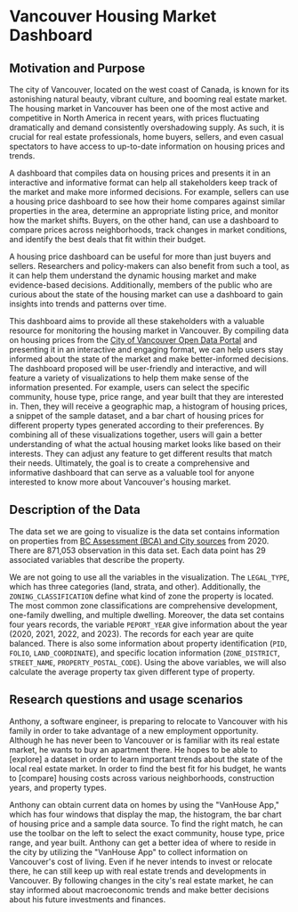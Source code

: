 # Vancouver Housing Market Dashboard

## Motivation and Purpose

The city of Vancouver, located on the west coast of Canada, is known for its astonishing natural beauty, vibrant culture, and booming real estate market. The housing market in Vancouver has been one of the most active and competitive in North America in recent years, with prices fluctuating dramatically and demand consistently overshadowing supply. As such, it is crucial for real estate professionals, home buyers, sellers, and even casual spectators to have access to up-to-date information on housing prices and trends.

A dashboard that compiles data on housing prices and presents it in an interactive and informative format can help all stakeholders keep track of the market and make more informed decisions. For example, sellers can use a housing price dashboard to see how their home compares against similar properties in the area, determine an appropriate listing price, and monitor how the market shifts. Buyers, on the other hand, can use a dashboard to compare prices across neighborhoods, track changes in market conditions, and identify the best deals that fit within their budget.

A housing price dashboard can be useful for more than just buyers and sellers. Researchers and policy-makers can also benefit from such a tool, as it can help them understand the dynamic housing market and make evidence-based decisions. Additionally, members of the public who are curious about the state of the housing market can use a dashboard to gain insights into trends and patterns over time.

This dashboard aims to provide all these stakeholders with a valuable resource for monitoring the housing market in Vancouver. By compiling data on housing prices from the [City of Vancouver Open Data Portal](https://opendata.vancouver.ca/explore/dataset/property-tax-report/table/?sort=-tax_assessment_year) and presenting it in an interactive and engaging format, we can help users stay informed about the state of the market and make better-informed decisions. The dashboard proposed will be user-friendly and interactive, and will feature a variety of visualizations to help them make sense of the information presented. For example, users can select the specific community, house type, price range, and year built that they are interested in. Then, they will receive a geographic map, a histogram of housing prices, a snippet of the sample dataset, and a bar chart of housing prices for different property types generated according to their preferences. By combining all of these visualizations together, users will gain a better understanding of what the actual housing market looks like based on their interests. They can adjust any feature to get different results that match their needs. Ultimately, the goal is to create a comprehensive and informative dashboard that can serve as a valuable tool for anyone interested to know more about Vancouver's housing market.

## Description of the Data

The data set we are going to visualize is the data set contains information on properties from [BC Assessment (BCA) and City sources](https://opendata.vancouver.ca/api/v2/console) from 2020. There are 871,053 observation in this data set. Each data point has 29 associated variables that describe the property.

We are not going to use all the variables in the visualization. The `LEGAL_TYPE`, which has three categories (land, strata, and other). Additionally, the `ZONING_CLASSIFICATION` define what kind of zone the property is located. The most common zone classifications are comprehensive development, one-family dwelling, and multiple dwelling. Moreover, the data set contains four years records, the variable `PEPORT_YEAR` give information about the year (2020, 2021, 2022, and 2023). The records for each year are quite balanced. There is also some information about property identification (`PID`, `FOLIO`, `LAND_COORDINATE`), and specific location information (`ZONE_DISTRICT`, `STREET_NAME`, `PROPERTY_POSTAL_CODE`). Using the above variables, we will also calculate the average property tax given different type of property.

## Research questions and usage scenarios

Anthony, a software engineer, is preparing to relocate to Vancouver with his family in order to take advantage of a new employment opportunity. Although he has never been to Vancouver or is familiar with its real estate market, he wants to buy an apartment there. He hopes to be able to [explore] a dataset in order to learn important trends about the state of the local real estate market. In order to find the best fit for his budget, he wants to [compare] housing costs across various neighborhoods, construction years, and property types.

Anthony can obtain current data on homes by using the "VanHouse App," which has four windows that display the map, the histogram, the bar chart of housing price and a sample data source. To find the right match, he can use the toolbar on the left to select the exact community, house type, price range, and year built. Anthony can get a better idea of where to reside in the city by utilizing the "VanHouse App" to collect information on Vancouver's cost of living. Even if he never intends to invest or relocate there, he can still keep up with real estate trends and developments in Vancouver. By following changes in the city's real estate market, he can stay informed about macroeconomic trends and make better decisions about his future investments and finances.
